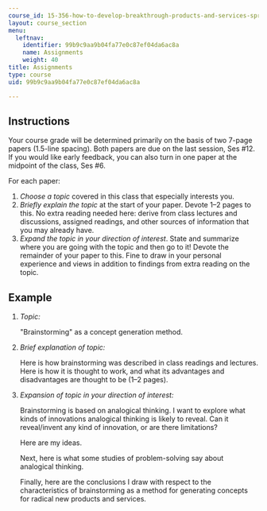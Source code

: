 ```yaml
---
course_id: 15-356-how-to-develop-breakthrough-products-and-services-spring-2012
layout: course_section
menu:
  leftnav:
    identifier: 99b9c9aa9b04fa77e0c87ef04da6ac8a
    name: Assignments
    weight: 40
title: Assignments
type: course
uid: 99b9c9aa9b04fa77e0c87ef04da6ac8a

---
```


Instructions
------------

Your course grade will be determined primarily on the basis of two 7-page papers (1.5-line spacing). Both papers are due on the last session, Ses #12. If you would like early feedback, you can also turn in one paper at the midpoint of the class, Ses #6.

For each paper:

1.  _Choose a topic_ covered in this class that especially interests you.
2.  _Briefly explain the topic_ at the start of your paper. Devote 1–2 pages to this. No extra reading needed here: derive from class lectures and discussions, assigned readings, and other sources of information that you may already have.
3.  _Expand the topic in your direction of interest_. State and summarize where you are going with the topic and then go to it! Devote the remainder of your paper to this. Fine to draw in your personal experience and views in addition to findings from extra reading on the topic.

Example
-------

1.  _Topic:_
    
    "Brainstorming" as a concept generation method.
    
2.  _Brief explanation of topic:_
    
    Here is how brainstorming was described in class readings and lectures. Here is how it is thought to work, and what its advantages and disadvantages are thought to be (1–2 pages).
    
3.  _Expansion of topic in your direction of interest:_
    
    Brainstorming is based on analogical thinking. I want to explore what kinds of innovations analogical thinking is likely to reveal. Can it reveal/invent any kind of innovation, or are there limitations?
    
    Here are my ideas.
    
    Next, here is what some studies of problem-solving say about analogical thinking.
    
    Finally, here are the conclusions I draw with respect to the characteristics of brainstorming as a method for generating concepts for radical new products and services.